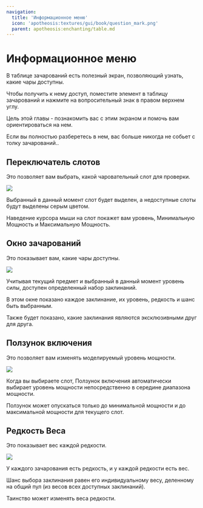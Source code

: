 ```yaml
---
navigation:
  title: 'Информационное меню'
  icon: 'apotheosis:textures/gui/book/question_mark.png'
  parent: apotheosis:enchanting/table.md
---
```


# Информационное меню

В таблице зачарований есть полезный экран, позволяющий узнать, какие чары доступны.

Чтобы получить к нему доступ, поместите элемент в таблицу зачарований и нажмите на вопросительный знак в правом верхнем углу.

Цель этой главы - познакомить вас с этим экраном и помочь вам ориентироваться на нем.

Если вы полностью разберетесь в нем, вас больше никогда не собьет с толку зачарований..

## Переключатель слотов

Это позволяет вам выбрать, какой чаровательный слот для проверки.

![](slot_selector.png)

Выбранный в данный момент слот будет выделен, а недоступные слоты будут выделены серым цветом.

Наведение курсора мыши на слот покажет вам уровень, <Color id="dark_red">Минимальную Мощность</Color> и <Color id="blue">Максимальную Мощность</Color>.

## Окно зачарований

Это показывает вам, какие чары доступны.

![](enchantments_window.png)

Учитывая текущий предмет и выбранный в данный момент уровень силы, доступен определенный набор заклинаний.

В этом окне показано каждое заклинание, их уровень, редкость и шанс быть выбранным.

Также будет показано, какие заклинания являются эксклюзивными друг для друга.

## Ползунок включения

Это позволяет вам изменять моделируемый уровень мощности.

![](power_slider.png)

Когда вы выбираете слот, Ползунок включения автоматически выбирает уровень мощности непосредственно в середине диапазона мощности.

Ползунок может опускаться только до <Color id="dark_red">минимальной мощности</Color> и до <Color id="blue">максимальной мощности</Color> для текущего слот.

## Редкость Веса

Это показывает вес каждой редкости.

![](weights.png)

У каждого зачарования есть редкость, и у каждой редкости есть вес.

Шанс выбора заклинания равен его индивидуальному весу, деленному на общий пул (из весов всех доступных заклинаний).

<Color id="dark_purple">Таинство</Color> может изменять веса редкости.
